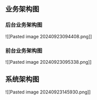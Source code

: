 ## 业务架构图
### 后台业务架构图
![[Pasted image 20240923094408.png]]

### 前台业务架构图
![[Pasted image 20240923095338.png]]

## 系统架构图
![[Pasted image 20240923145930.png]]


